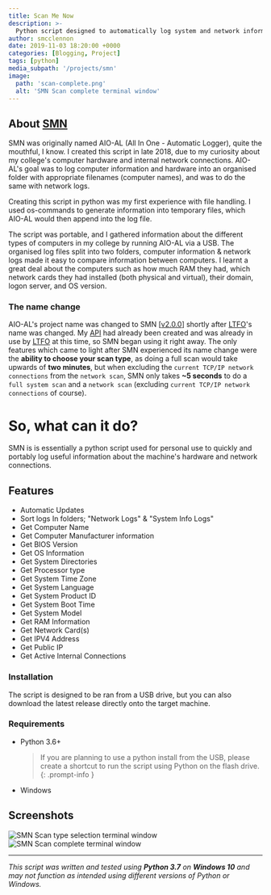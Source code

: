 ```yaml
---
title: Scan Me Now
description: >-
  Python script designed to automatically log system and network information portably.
author: smcclennon
date: 2019-11-03 18:20:00 +0000
categories: [Blogging, Project]
tags: [python]
media_subpath: '/projects/smn'
image:
  path: 'scan-complete.png'
  alt: 'SMN Scan complete terminal window'
---
```


## About [SMN](https://github.com/smcclennon/SMN)

SMN was originally named AIO-AL (All In One - Automatic Logger), quite the mouthful, I know. I created this script in late 2018, due to my curiosity about my college's computer hardware and internal network connections. AIO-AL's goal was to log computer information and hardware into an organised folder with appropriate filenames (computer names), and was to do the same with network logs.

Creating this script in python was my first experience with file handling. I used os-commands to generate information into temporary files, which AIO-AL would then append into the log file.

The script was portable, and I gathered information about the different types of computers in my college by running AIO-AL via a USB. The organised log files split into two folders, computer information & network logs made it easy to compare information between computers. I learnt a great deal about the computers such as how much RAM they had, which network cards they had installed (both physical and virtual), their domain, logon server, and OS version.

### The name change

AIO-AL's project name was changed to SMN \[[v2.0.0](https://github.com/smcclennon/SMN/releases/tag/v2.0.0)\] shortly after [LTFO](../ltfo)'s name was changed. My [API](/update/api) had already been created and was already in use by [LTFO](../ltfo) at this time, so SMN began using it right away. The only features which came to light after SMN experienced its name change were the **ability to choose your scan type**, as doing a full scan would take upwards of **two minutes**, but when excluding the `current TCP/IP network connections` from the `network scan`, SMN only takes **~5 seconds** to do a `full system scan` and a `network scan` (excluding `current TCP/IP network connections` of course).

# So, what can it do?

SMN is is essentially a python script used for personal use to quickly and portably log useful information about the machine's hardware and network connections.

## Features

*   Automatic Updates
*   Sort logs In folders; "Network Logs" & "System Info Logs"
*   Get Computer Name
*   Get Computer Manufacturer information
*   Get BIOS Version
*   Get OS Information
*   Get System Directories
*   Get Processor type
*   Get System Time Zone
*   Get System Language
*   Get System Product ID
*   Get System Boot Time
*   Get System Model
*   Get RAM Information
*   Get Network Card(s)
*   Get IPV4 Address
*   Get Public IP
*   Get Active Internal Connections

### Installation

The script is designed to be ran from a USB drive, but you can also download the latest release directly onto the target machine.

### Requirements

*   Python 3.6+
    > If you are planning to use a python install from the USB, please create a shortcut to run the script using Python on the flash drive.
    {: .prompt-info }

*   Windows

## Screenshots

![SMN Scan type selection terminal window](scantype.png)
![SMN Scan complete terminal window](scan-complete.png)

- - -

_This script was written and tested using **Python 3.7** on **Windows 10** and may not function as intended using different versions of Python or Windows._